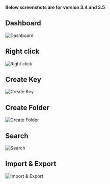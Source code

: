 **Below screenshots are for version 3.4 and 3.5**

Dashboard
--------
![Dashboard](https://image.ibb.co/dVUkzv/dashboard.png "Dashboard")

Right click
--------
![Right click](https://image.ibb.co/eR25zv/right_click.png "Right click")

Create Key
--------
![Create Key](https://image.ibb.co/iYMR6a/create_key.png "Create Key")

Create Folder
--------
![Create Folder](https://image.ibb.co/kG3TKv/create_folder.png "Create Folder")

Search 
-------
![Search](https://image.ibb.co/iWqYKv/search.png "Search")

Import & Export 
-------
![Import & Export](https://image.ibb.co/cE5Qzv/export_import.png "Import & Export ")
